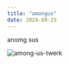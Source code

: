 ```yaml
---
title: "amongus"
date: 2024-09-25
---
```


anomg sus

![among-us-twerk](https://github.com/user-attachments/assets/c91b655b-0c5a-438c-bd0a-e23955362c21)
